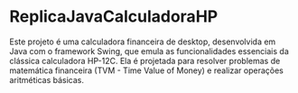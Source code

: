 # ReplicaJavaCalculadoraHP
Este projeto é uma calculadora financeira de desktop, desenvolvida em Java com o framework Swing, que emula as funcionalidades essenciais da clássica calculadora HP-12C. Ela é projetada para resolver problemas de matemática financeira (TVM \- Time Value of Money) e realizar operações aritméticas básicas.
